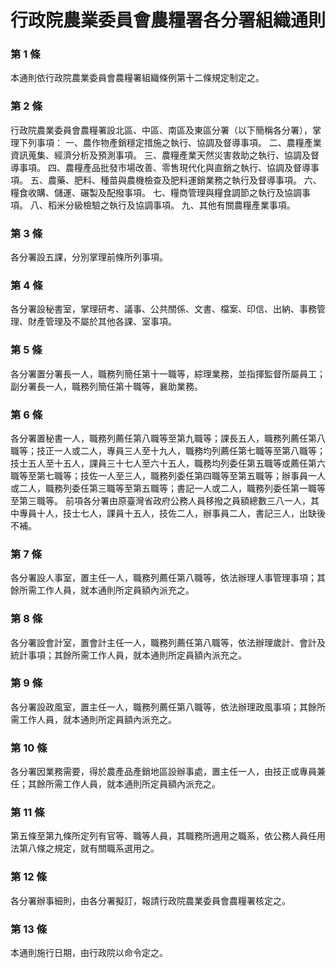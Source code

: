 # 行政院農業委員會農糧署各分署組織通則

### 第 1 條

本通則依行政院農業委員會農糧署組織條例第十二條規定制定之。

### 第 2 條

行政院農業委員會農糧署設北區、中區、南區及東區分署（以下簡稱各分署），掌理下列事項：
一、農作物產銷穩定措施之執行、協調及督導事項。
二、農糧產業資訊蒐集、經濟分析及預測事項。
三、農糧產業天然災害救助之執行、協調及督導事項。
四、農糧產品批發市場改善、零售現代化與直銷之執行、協調及督導事項。
五、農藥、肥料、種苗與農機檢查及肥料運銷業務之執行及督導事項。
六、糧食收購、儲運、碾製及配撥事項。
七、糧商管理與糧食調節之執行及協調事項。
八、稻米分級檢驗之執行及協調事項。
九、其他有關農糧產業事項。

### 第 3 條

各分署設五課，分別掌理前條所列事項。

### 第 4 條

各分署設秘書室，掌理研考、議事、公共關係、文書、檔案、印信、出納、事務管理、財產管理及不屬於其他各課、室事項。

### 第 5 條

各分署置分署長一人，職務列簡任第十一職等，綜理業務，並指揮監督所屬員工；副分署長一人，職務列簡任第十職等，襄助業務。

### 第 6 條

各分署置秘書一人，職務列薦任第八職等至第九職等；課長五人，職務列薦任第八職等；技正一人或二人，專員三人至十九人，職務均列薦任第七職等至第八職等；技士五人至十五人，課員三十七人至六十五人，職務均列委任第五職等或薦任第六職等至第七職等；技佐一人至三人，職務列委任第四職等至第五職等；辦事員一人或二人，職務列委任第三職等至第五職等；書記一人或二人，職務列委任第一職等至第三職等。
前項各分署由原臺灣省政府公務人員移撥之員額總數三八一人，其中專員十人，技士七人，課員十五人，技佐二人，辦事員二人，書記三人，出缺後不補。

### 第 7 條

各分署設人事室，置主任一人，職務列薦任第八職等，依法辦理人事管理事項；其餘所需工作人員，就本通則所定員額內派充之。

### 第 8 條

各分署設會計室，置會計主任一人，職務列薦任第八職等，依法辦理歲計、會計及統計事項；其餘所需工作人員，就本通則所定員額內派充之。

### 第 9 條

各分署設政風室，置主任一人，職務列薦任第八職等，依法辦理政風事項；其餘所需工作人員，就本通則所定員額內派充之。

### 第 10 條

各分署因業務需要，得於農產品產銷地區設辦事處，置主任一人，由技正或專員兼任；其餘所需工作人員，就本通則所定員額內派充之。

### 第 11 條

第五條至第九條所定列有官等、職等人員，其職務所適用之職系，依公務人員任用法第八條之規定，就有關職系選用之。

### 第 12 條

各分署辦事細則，由各分署擬訂，報請行政院農業委員會農糧署核定之。

### 第 13 條

本通則施行日期，由行政院以命令定之。
